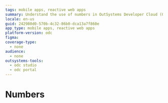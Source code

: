 ```yaml
---
tags: mobile apps, reactive web apps
summary: Understand the use of numbers in OutSystems Developer Cloud (ODC) for mobile and reactive web applications.
locale: en-us
guid: 242980d0-570b-4c32-86b0-dca13a7f860e
app_type: mobile apps, reactive web apps
platform-version: odc
figma:
coverage-type:
  - none
audience:
  - none
outsystems-tools:
  - odc studio
  - odc portal
---
```

# Numbers
